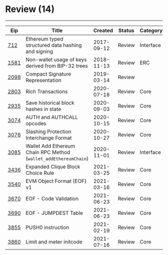 
# Review (14)
---
| Eip                | Title                                                            | Created    | Status | Category  | Type            |
| ------------------ | ---------------------------------------------------------------- | ---------- | ------ | --------- | --------------- |
| [712](./eip-712)   | Ethereum typed structured data hashing and signing               | 2017-09-12 | Review | Interface | Standards Track |
| [1581](./eip-1581) | Non-wallet usage of keys derived from BIP-32 trees               | 2018-11-13 | Review | ERC       | Standards Track |
| [2098](./eip-2098) | Compact Signature Representation                                 | 2019-03-14 | Review |           | Informational   |
| [2803](./eip-2803) | Rich Transactions                                                | 2020-07-18 | Review | Core      | Standards Track |
| [2935](./eip-2935) | Save historical block hashes in state                            | 2020-09-03 | Review | Core      | Standards Track |
| [3074](./eip-3074) | AUTH and AUTHCALL opcodes                                        | 2020-10-15 | Review | Core      | Standards Track |
| [3076](./eip-3076) | Slashing Protection Interchange Format                           | 2020-10-27 | Review | Core      | Standards Track |
| [3085](./eip-3085) | Wallet Add Ethereum Chain RPC Method (`wallet_addEthereumChain`) | 2020-11-01 | Review | Interface | Standards Track |
| [3436](./eip-3436) | Expanded Clique Block Choice Rule                                | 2021-03-25 | Review | Core      | Standards Track |
| [3540](./eip-3540) | EVM Object Format (EOF) v1                                       | 2021-03-16 | Review | Core      | Standards Track |
| [3670](./eip-3670) | EOF - Code Validation                                            | 2021-06-23 | Review | Core      | Standards Track |
| [3690](./eip-3690) | EOF - JUMPDEST Table                                             | 2021-06-23 | Review | Core      | Standards Track |
| [3855](./eip-3855) | PUSH0 instruction                                                | 2021-02-19 | Review | Core      | Standards Track |
| [3860](./eip-3860) | Limit and meter initcode                                         | 2021-07-16 | Review | Core      | Standards Track |

    